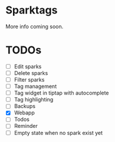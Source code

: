# Sparktags

More info coming soon.

# TODOs

- [ ] Edit sparks
- [ ] Delete sparks
- [ ] Filter sparks
- [ ] Tag management
- [ ] Tag widget in tiptap with autocomplete
- [ ] Tag highlighting
- [ ] Backups
- [x] Webapp
- [ ] Todos
- [ ] Reminder
- [ ] Empty state when no spark exist yet